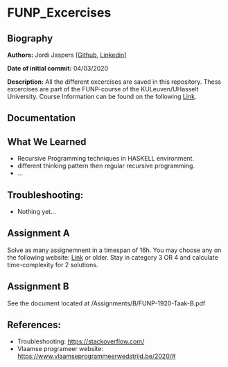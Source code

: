 # FUNP_Excercises

## Biography  
**Authors:**
Jordi Jaspers [[Github](https://github.com/Jordi-Jaspers "Github Page"), [Linkedin](https://www.linkedin.com/in/jordi-jaspers/ "Linkedin Page")] 
  
**Date of initial commit:** 
04/03/2020  

**Description:**
All the different excercises are saved in this repository. Thess excercises are part of the FUNP-course of the KULeuven/UHasselt University. Course Information can be found on the following [Link](https://uhintra03.uhasselt.be/studiegidswww/opleidingsonderdeel.aspx?a=2019&i=4091&n=4&t=01 "ECTS Page").

## Documentation  

  
## What We Learned
 * Recursive Programming techniques in HASKELL environment.
 * different thinking pattern then regular recursive programming.
 * ...

## Troubleshooting:   
-   Nothing yet...  

## Assignment A
Solve as many assignemnent in a timespan of 16h. You may choose any on the following website:
[Link](https://www.vlaamseprogrammeerwedstrijd.be/2018/ "VPW Page") or older. Stay in category 3 OR 4 and calculate time-complexity for 2 solutions.

## Assignment B
See the document located at /Assignments/B/FUNP-1920-Taak-B.pdf

## References:  
 * Troubleshooting: <https://stackoverflow.com/>
 * Vlaamse programeer website: <https://www.vlaamseprogrammeerwedstrijd.be/2020/#>